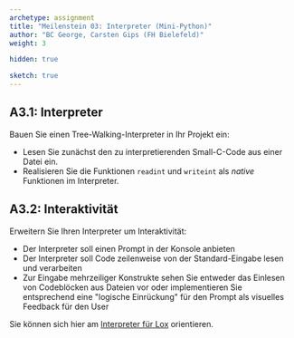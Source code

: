 ```yaml
---
archetype: assignment
title: "Meilenstein 03: Interpreter (Mini-Python)"
author: "BC George, Carsten Gips (FH Bielefeld)"
weight: 3

hidden: true

sketch: true
---
```



## A3.1: Interpreter

Bauen Sie einen Tree-Walking-Interpreter in Ihr Projekt ein:

*   Lesen Sie zunächst den zu interpretierenden Small-C-Code aus einer Datei ein.
*   Realisieren Sie die Funktionen `readint` und `writeint` als *native* Funktionen im Interpreter.


## A3.2: Interaktivität

Erweitern Sie Ihren Interpreter um Interaktivität:

*   Der Interpreter soll einen Prompt in der Konsole anbieten
*   Der Interpreter soll Code zeilenweise von der Standard-Eingabe lesen und verarbeiten
*   Zur Eingabe mehrzeiliger Konstrukte sehen Sie entweder das Einlesen von
    Codeblöcken aus Dateien vor oder implementieren Sie entsprechend eine "logische
    Einrückung" für den Prompt als visuelles Feedback für den User

Sie können sich hier am [Interpreter für Lox](https://craftinginterpreters.com/a-tree-walk-interpreter.html) orientieren.
